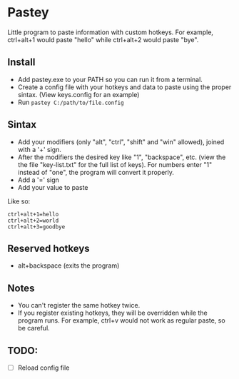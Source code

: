 # Pastey

Little program to paste information with custom hotkeys. For example, ctrl+alt+1 would paste "hello" while ctrl+alt+2 would paste "bye".

## Install

- Add pastey.exe to your PATH so you can run it from a terminal.
- Create a config file with your hotkeys and data to paste using the proper sintax. (View keys.config for an example)
- Run `pastey C:/path/to/file.config`

## Sintax

- Add your modifiers (only "alt", "ctrl", "shift" and "win" allowed), joined with a '+' sign. 
- After the modifiers the desired key like "1", "backspace", etc. (view the the file "key-list.txt" for the full list of keys). For numbers enter "1" instead of "one", the program will convert it properly. 
- Add a '=' sign
- Add your value to paste

Like so: 

```
ctrl+alt+1=hello
ctrl+alt+2=world
ctrl+alt+3=goodbye
```

## Reserved hotkeys

- alt+backspace (exits the program)

## Notes
- You can't register the same hotkey twice. 
- If you register existing hotkeys, they will be overridden while the program runs. For example, ctrl+v would not work as regular paste, so be careful. 

## TODO:
- [ ] Reload config file
